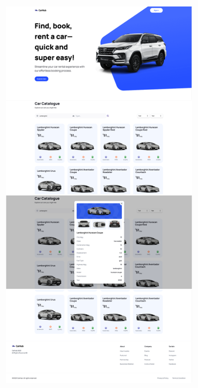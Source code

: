 ![home](/public/images/home.png)
![cars](/public/images/cars.png)
![details](/public/images/details.png)
![footer](/public/images/footer.png)

